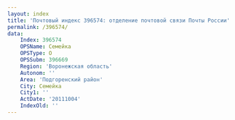 ```yaml
---
layout: index
title: 'Почтовый индекс 396574: отделение почтовой связи Почты России'
permalink: /396574/
data:
    Index: 396574
    OPSName: Семейка
    OPSType: О
    OPSSubm: 396669
    Region: 'Воронежская область'
    Autonom: ''
    Area: 'Подгоренский район'
    City: Семейка
    City1: ''
    ActDate: '20111004'
    IndexOld: ''
---
```

